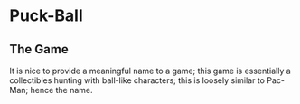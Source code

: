 # Puck-Ball

## The Game

It is nice to provide a meaningful name to a game; this game is essentially a collectibles hunting with ball-like characters; this is loosely similar to Pac-Man; hence the name.